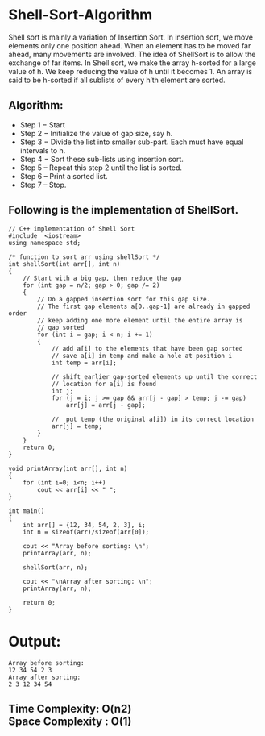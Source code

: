 # Shell-Sort-Algorithm

Shell sort is mainly a variation of Insertion Sort. In insertion sort, we move elements only one position ahead. When an element has to be moved far ahead, many movements are involved. The idea of ShellSort is to allow the exchange of far items. In Shell sort, we make the array h-sorted for a large value of h. We keep reducing the value of h until it becomes 1. An array is said to be h-sorted if all sublists of every h’th element are sorted.

## Algorithm:

- Step 1 − Start
- Step 2 − Initialize the value of gap size, say h.
- Step 3 − Divide the list into smaller sub-part. Each must have equal intervals to h.
- Step 4 − Sort these sub-lists using insertion sort.
- Step 5 – Repeat this step 2 until the list is sorted.
- Step 6 – Print a sorted list.
- Step 7 – Stop.

## Following is the implementation of ShellSort.

```
// C++ implementation of Shell Sort
#include  <iostream>
using namespace std;

/* function to sort arr using shellSort */
int shellSort(int arr[], int n)
{
    // Start with a big gap, then reduce the gap
    for (int gap = n/2; gap > 0; gap /= 2)
    {
        // Do a gapped insertion sort for this gap size.
        // The first gap elements a[0..gap-1] are already in gapped order
        // keep adding one more element until the entire array is
        // gap sorted 
        for (int i = gap; i < n; i += 1)
        {
            // add a[i] to the elements that have been gap sorted
            // save a[i] in temp and make a hole at position i
            int temp = arr[i];

            // shift earlier gap-sorted elements up until the correct 
            // location for a[i] is found
            int j;            
            for (j = i; j >= gap && arr[j - gap] > temp; j -= gap)
                arr[j] = arr[j - gap];
            
            //  put temp (the original a[i]) in its correct location
            arr[j] = temp;
        }
    }
    return 0;
}

void printArray(int arr[], int n)
{
    for (int i=0; i<n; i++)
        cout << arr[i] << " ";
}

int main()
{
    int arr[] = {12, 34, 54, 2, 3}, i;
    int n = sizeof(arr)/sizeof(arr[0]);

    cout << "Array before sorting: \n";
    printArray(arr, n);

    shellSort(arr, n);

    cout << "\nArray after sorting: \n";
    printArray(arr, n);

    return 0;
}
```

# Output: 

```
Array before sorting: 
12 34 54 2 3 
Array after sorting: 
2 3 12 34 54 
```


<div>
  <h2>
Time Complexity: O(n2)
    <br>
Space Complexity : O(1)
  </h2>
</div>
 

